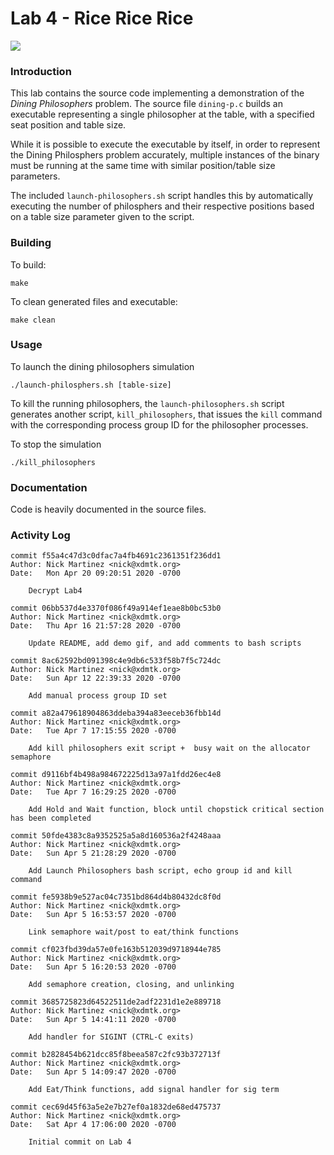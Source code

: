 # Lab 4 - Rice Rice Rice

![](https://github.com/xdmtk/comp322-spring2020/blob/master/lab4/misc/dining-p.gif)

### Introduction

This lab contains the source code implementing a demonstration of the _Dining Philosophers_ problem. The source file `dining-p.c` builds an executable representing a single philosopher at the table, with a specified seat position and table size. 

While it is possible to execute the executable by itself, in order to represent the Dining Philosphers problem accurately, multiple instances of the binary must be running at the same time with similar position/table size parameters.

The included `launch-philosophers.sh` script handles this by automatically executing the number of philosphers and their respective positions based on a table size parameter given to the script.


### Building 

To build: 
```
make
```

To clean generated files and executable:
```
make clean
```



### Usage

To launch the dining philosophers simulation
```
./launch-philosphers.sh [table-size] 
```

To kill the running philosophers, the `launch-philosophers.sh` script generates another script, `kill_philosophers`, that issues the `kill` command with the corresponding process group ID for the philosopher processes. 

To stop the simulation
```
./kill_philosophers
```

### Documentation
Code is heavily documented in the source files. 


### Activity Log 


```
commit f55a4c47d3c0dfac7a4fb4691c2361351f236dd1
Author: Nick Martinez <nick@xdmtk.org>
Date:   Mon Apr 20 09:20:51 2020 -0700

    Decrypt Lab4

commit 06bb537d4e3370f086f49a914ef1eae8b0bc53b0
Author: Nick Martinez <nick@xdmtk.org>
Date:   Thu Apr 16 21:57:28 2020 -0700

    Update README, add demo gif, and add comments to bash scripts

commit 8ac62592bd091398c4e9db6c533f58b7f5c724dc
Author: Nick Martinez <nick@xdmtk.org>
Date:   Sun Apr 12 22:39:33 2020 -0700

    Add manual process group ID set

commit a82a479618904863ddeba394a83eeceb36fbb14d
Author: Nick Martinez <nick@xdmtk.org>
Date:   Tue Apr 7 17:15:55 2020 -0700

    Add kill philosophers exit script +  busy wait on the allocator semaphore

commit d9116bf4b498a984672225d13a97a1fdd26ec4e8
Author: Nick Martinez <nick@xdmtk.org>
Date:   Tue Apr 7 16:29:25 2020 -0700

    Add Hold and Wait function, block until chopstick critical section has been completed

commit 50fde4383c8a9352525a5a8d160536a2f4248aaa
Author: Nick Martinez <nick@xdmtk.org>
Date:   Sun Apr 5 21:28:29 2020 -0700

    Add Launch Philosophers bash script, echo group id and kill command

commit fe5938b9e527ac04c7351bd864d4b80432dc8f0d
Author: Nick Martinez <nick@xdmtk.org>
Date:   Sun Apr 5 16:53:57 2020 -0700

    Link semaphore wait/post to eat/think functions

commit cf023fbd39da57e0fe163b512039d9718944e785
Author: Nick Martinez <nick@xdmtk.org>
Date:   Sun Apr 5 16:20:53 2020 -0700

    Add semaphore creation, closing, and unlinking

commit 3685725823d64522511de2adf2231d1e2e889718
Author: Nick Martinez <nick@xdmtk.org>
Date:   Sun Apr 5 14:41:11 2020 -0700

    Add handler for SIGINT (CTRL-C exits)

commit b2828454b621dcc85f8beea587c2fc93b372713f
Author: Nick Martinez <nick@xdmtk.org>
Date:   Sun Apr 5 14:09:47 2020 -0700

    Add Eat/Think functions, add signal handler for sig term

commit cec69d45f63a5e2e7b27ef0a1832de68ed475737
Author: Nick Martinez <nick@xdmtk.org>
Date:   Sat Apr 4 17:06:00 2020 -0700

    Initial commit on Lab 4
```
